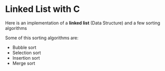 # Linked List with C

Here is an implementation of a __linked list__ (Data Structure) and a few sorting algorithms

Some of this sorting algorithms are:
* Bubble sort
* Selection sort
* Insertion sort
* Merge sort
